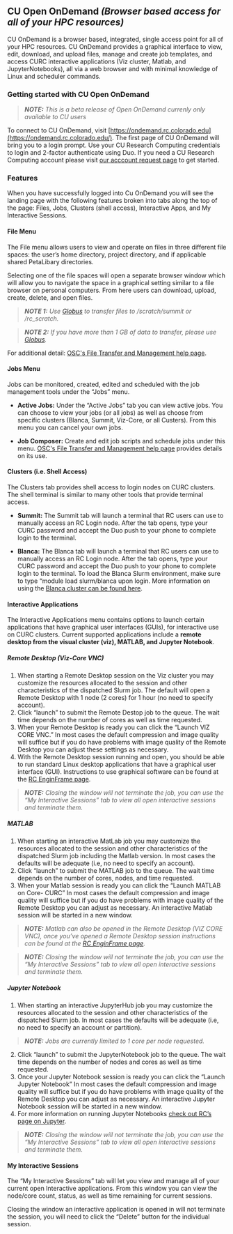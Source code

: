 ## CU Open OnDemand _(Browser based access for all of your HPC resources)_

CU OnDemand is a browser based, integrated, single access point for all of your HPC resources. CU OnDemand provides a graphical interface to view, edit, download, and upload files, manage and create job templates, and access CURC interactive applications (Viz cluster, Matlab, and JupyterNotebooks), all via a web browser and with minimal knowledge of Linux and scheduler commands.

### Getting started with CU Open OnDemand

> **_NOTE:_** _This is a beta release of Open OnDemand currenly only available to CU users_
 
To connect to CU OnDemand, visit [https://ondemand.rc.colorado.edu](https://ondemand.rc.colorado.edu/). The first page of CU OnDemand will bring you to a login prompt. Use your CU Research Computing credentials to login and 2-factor authenticate using Duo. If you need a CU Research Computing account please visit [our acccount request page](https://curc.readthedocs.io/en/latest/access/logging-in.html) to get started.

### Features

When you have successfully logged into Cu OnDemand you will see the landing page with the following features broken into tabs along the top of the page: Files, Jobs, Clusters (shell access), Interactive Apps, and My Interactive Sessions.

#### File Menu

The File menu allows users to view and operate on files in three different file spaces: the user’s home directory, project directory, and if applicable shared PetaLibary directories.

Selecting one of the file spaces will open a separate browser window which will allow you to navigate the space in a graphical setting similar to a file browser on personal computers. From here users can download, upload, create, delete, and open files.

> **_NOTE 1:_** _Use [Globus](https://curc.readthedocs.io/en/latest/compute/data-transfer.html#globus-transfers) to transfer files to /scratch/summit or /rc_scratch._

> **_NOTE 2:_** _If you have more than 1 GB of data to transfer, please use [Globus](https://curc.readthedocs.io/en/latest/compute/data-transfer.html#globus-transfers)._

For additional detail: [OSC's File Transfer and Management help page](https://www.osc.edu/resources/online_portals/ondemand/file_transfer_and_management).

#### Jobs Menu

Jobs can be monitored, created, edited and scheduled with the job management tools under the “Jobs” menu.

* __Active Jobs:__ Under the “Active Jobs” tab you can view active jobs. You can choose to view your jobs (or all jobs) as well as choose from specific clusters (Blanca, Summit, Viz-Core, or all Custers). From this menu you can cancel your own jobs.

* __Job Composer:__ Create and edit job scripts and schedule jobs under this menu. [OSC's File Transfer and Management help page](https://www.osc.edu/resources/online_portals/ondemand/file_transfer_and_management) provides details on its use.

#### Clusters (i.e. Shell Access)

The Clusters tab provides shell access to login nodes on CURC clusters. The shell terminal is similar to many other tools that provide terminal access.

* __Summit:__ The Summit tab will launch a terminal that RC users can use to manually access an RC Login node. After the tab opens, type your CURC password and accept the Duo push to your phone to complete login to the terminal.

* __Blanca:__ The Blanca tab will launch a terminal that RC users can use to manually access an RC Login node. After the tab opens, type your CURC password and accept the Duo push to your phone to complete login to the terminal. To load the Blanca Slurm environment, make sure to type “module load slurm/blanca upon login. More information on using the [Blanca cluster can be found here](https://curc.readthedocs.io/en/latest/access/blanca.html).

#### Interactive Applications

The Interactive Applications menu contains options to launch certain applications that have graphical user interfaces (GUIs), for interactive use on CURC clusters. Current supported applications include a __remote desktop from the visual cluster (viz), MATLAB, and Jupyter Notebook__.

##### Remote Desktop (Viz-Core VNC)

1. When starting a Remote Desktop session on the Viz cluster you may customize the resources allocated to the session and other characteristics of the dispatched Slurm job. The default will open a Remote Desktop with 1 node (2 cores) for 1 hour (no need to specify account).
2. Click “launch” to submit the Remote Destop job to the queue. The wait time depends on the number of cores as well as time requested. 
3. When your Remote Desktop is ready you can click the “Launch VIZ CORE VNC.” In most cases the default compression and image quality will suffice but if you do have problems with image quality of the Remote Desktop you can adjust these settings as necessary. 
4. With the Remote Desktop session running and open, you should be able to run standard Linux desktop applications that have a graphical user interface (GUI). Instructions to use graphical software can be found at the [RC EnginFrame page](https://curc.readthedocs.io/en/latest/gateways/enginframe.html#step-3-use-graphical-software).

> **_NOTE:_** _Closing the window will not terminate the job, you can use the “My Interactive Sessions” tab to view all open interactive sessions and terminate them._

##### MATLAB

1. When starting an interactive MatLab job you may customize the resources allocated to the session and other characteristics of the dispatched Slurm job including the Matlab version. In most cases the defaults will be adequate (i.e, no need to specify an account).
2. Click “launch” to submit the MATLAB job to the queue. The wait time depends on the number of cores, nodes, and time requested.
3. When your Matlab session is ready you can click the “Launch MATLAB on Core- CURC” In most cases the default compression and image quality will suffice but if you do have problems with image quality of the Remote Desktop you can adjust as necessary. An interactive Matlab session will be started in a new window.

> **_NOTE:_** _Matlab can also be opened in the Remote Desktop (VIZ CORE VNC), once you’ve opened a Remote Desktop session instructions can be found at the [RC EnginFrame page](https://curc.readthedocs.io/en/latest/gateways/enginframe.html#step-3-use-graphical-software)._

> **_NOTE:_** _Closing the window will not terminate the job, you can use the “My Interactive Sessions” tab to view all open interactive sessions and terminate them._

##### Jupyter Notebook

1. When starting an interactive JupyterHub job you may customize the resources allocated to the session and other characteristics of the dispatched Slurm job. In most cases the defaults will be adequate (i.e, no need to specify an account or partition).

> **_NOTE:_** _Jobs are currently limited to 1 core per node requested._

2. Click “launch” to submit the JupyterNotebook job to the queue. The wait time depends on the number of nodes and cores as well as time requested.
3. Once your Jupyter Notebook session is ready you can click the “Launch Jupyter Notebook” In most cases the default compression and image quality will suffice but if you do have problems with image quality of the Remote Desktop you can adjust as necessary. An interactive Jupyter Notebook session will be started in a new window.
4. For more information on running Jupyter Notebooks [check out RC’s page on Jupyter](https://curc.readthedocs.io/en/latest/gateways/jupyterhub.html).

> **_NOTE:_** _Closing the window will not terminate the job, you can use the “My Interactive Sessions” tab to view all open interactive sessions and terminate them._ 


#### My Interactive Sessions

The “My Interactive Sessions” tab will let you view and manage all of your current open Interactive applications. From this window you can view the node/core count, status, as well as time remaining for current sessions. 

Closing the window an interactive application is opened in will not terminate the session, you will need to click the “Delete” button for the individual session.
